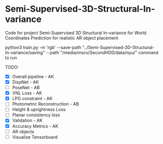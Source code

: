 # Semi-Supervised-3D-Structural-In-variance

Code for project 
Semi-Supervised 3D Structural In-variance for World Coordinates Prediction for realistic AR object placement

python3 train.py -m 'rgb' --save-path "../Semi-Supervised-3D-Structural-In-variance/saving" --path "/media/mscv/SecondHDD/data/nyu/"
command to run

TODO:

- [x] Overall pipeline - AK
- [x] DispNet - AK
- [ ] PoseNet - AB
- [x] VNL Loss - AK
- [x] LPG constraint - AK
- [ ] Photometric Reconstruction - AB
- [ ] Height & uprightness Loss
- [ ] Planar consistency loss
- [x] Validation - AK
- [x] Accuracy Metrics - AK
- [ ] AR objects
- [ ] Visualize Tensorboard 

